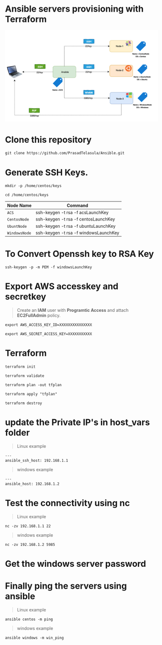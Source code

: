 # Ansible servers provisioning with Terraform

![Alt text](https://github.com/PrasadTelasula/Ansible/blob/master/arch_diag/arch_diag.png?raw=true "Architecture")

# Clone this repository

````
git clone https://github.com/PrasadTelasula/Ansible.git
````


# Generate SSH Keys.

````
mkdir -p /home/centos/keys
````
````
cd /home/centos/keys
````

| Node Name | Command                    |
| ------------- | ------------------------------ |
| `ACS`      | ssh-keygen -t rsa -f acsLaunchKey      |
| `CentosNode`   | ssh-keygen -t rsa -f centosLaunchKey     |
| `UbuntNode`   | ssh-keygen -t rsa -f ubuntuLaunchKey     |
| `WindowsNode`   | ssh-keygen -t rsa -f windowsLaunchKey    |


# To Convert Openssh key to RSA Key
````
ssh-keygen -p -m PEM -f windowsLaunchKey
````

# Export AWS accesskey and secretkey

> Create an **IAM** user with **Programtic Access** and attach **EC2FullAdmin** policy.

````
export AWS_ACCESS_KEY_ID=XXXXXXXXXXXXXXX
````
````
export AWS_SECRET_ACCESS_KEY=XXXXXXXXXXX
````


# Terraform

````
terraform init
````
````
terraform validate
````
````
terraform plan -out tfplan
````

````
terraform apply "tfplan"
````
````
terraform destroy
````

# update the Private IP's in host_vars folder
> Linux example 

````
---
ansible_ssh_host: 192.168.1.1
````

> windows example

````
---
ansible_host: 192.168.1.2
````

# Test the connectivity using nc 
> Linux example

````
nc -zv 192.168.1.1 22
````
> windows example

````
nc -zv 192.168.1.2 5985
````

# Get the windows server password


# Finally ping the servers using ansible
> Linux example

````
ansible centos -m ping
````
> windows example

````
ansible windows -m win_ping
````
